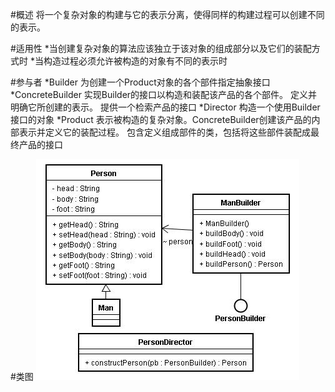 #概述
    将一个复杂对象的构建与它的表示分离，使得同样的构建过程可以创建不同的表示。
    
#适用性
    *当创建复杂对象的算法应该独立于该对象的组成部分以及它们的装配方式时
    *当构造过程必须允许被构造的对象有不同的表示时
    
#参与者
    *Builder 为创建一个Product对象的各个部件指定抽象接口
    *ConcreteBuilder 实现Builder的接口以构造和装配该产品的各个部件。 定义并明确它所创建的表示。 提供一个检索产品的接口
    *Director 构造一个使用Builder接口的对象
    *Product 表示被构造的复杂对象。ConcreteBuilder创建该产品的内部表示并定义它的装配过程。 包含定义组成部件的类，包括将这些部件装配成最终产品的接口
    
#类图
![建造模式类图](Builder.png)